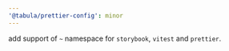 ```yaml
---
'@tabula/prettier-config': minor
---
```


add support of `~` namespace for `storybook`, `vitest` and `prettier`.
